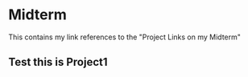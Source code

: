 # Midterm
This contains my link references to the  "Project Links on my Midterm"
## Test this is Project1 ##
